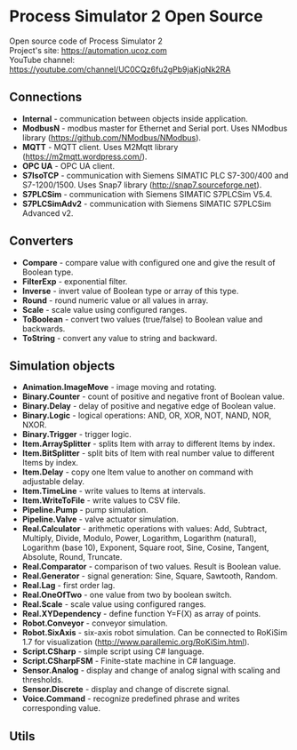 # Process Simulator 2 Open Source

Open source code of Process Simulator 2  
Project's site:   https://automation.ucoz.com  
YouTube channel:  https://youtube.com/channel/UC0CQz6fu2gPb9jaKjqNk2RA

## Connections
* **Internal** - communication between objects inside application.
* **ModbusN** - modbus master for Ethernet and Serial port. Uses NModbus library (https://github.com/NModbus/NModbus).
* **MQTT** - MQTT client. Uses M2Mqtt library (https://m2mqtt.wordpress.com/).
* **OPC UA** - OPC UA client.
* **S7IsoTCP** - communication with Siemens SIMATIC PLC S7-300/400 and S7-1200/1500. Uses Snap7 library (http://snap7.sourceforge.net).
* **S7PLCSim** - communication with Siemens SIMATIC S7PLCSim V5.4.
* **S7PLCSimAdv2** - communication with Siemens SIMATIC S7PLCSim Advanced v2.

## Converters
* **Compare** - compare value with configured one and give the result of Boolean type.
* **FilterExp** - exponential filter.
* **Inverse** - invert value of Boolean type or array of this type.
* **Round** - round numeric value or all values in array.
* **Scale** - scale value using configured ranges.
* **ToBoolean** - convert two values (true/false) to Boolean value and backwards.
* **ToString** - convert any value to string and backward.

## Simulation objects
* **Animation.ImageMove** - image moving and rotating.
* **Binary.Counter** - count of positive and negative front of Boolean value.
* **Binary.Delay** - delay of positive and negative edge of Boolean value.
* **Binary.Logic** - logical operations: AND, OR, XOR, NOT, NAND, NOR, NXOR.
* **Binary.Trigger** - trigger logic.
* **Item.ArraySplitter** - splits Item with array to different Items by index.
* **Item.BitSplitter** - split bits of Item with real number value to different Items by index.
* **Item.Delay** - copy one Item value to another on command with adjustable delay.
* **Item.TimeLine** - write values to Items at intervals.
* **Item.WriteToFile** - write values to CSV file.
* **Pipeline.Pump** - pump simulation.
* **Pipeline.Valve** - valve actuator simulation.
* **Real.Calculator** - arithmetic operations with values: Add, Subtract, Multiply, Divide, Modulo, Power, Logarithm, Logarithm (natural), Logarithm (base 10), Exponent, Square root, Sine, Cosine, Tangent, Absolute, Round, Truncate.
* **Real.Comparator** - comparison of two values. Result is Boolean value.
* **Real.Generator** - signal generation: Sine, Square, Sawtooth, Random.
* **Real.Lag** - first order lag.
* **Real.OneOfTwo** - one value from two by boolean switch.
* **Real.Scale** - scale value using configured ranges.
* **Real.XYDependency** - define function Y=F(X) as array of points.
* **Robot.Conveyor** -  conveyor simulation.
* **Robot.SixAxis** - six-axis robot simulation. Can be connected to RoKiSim 1.7 for visualization (http://www.parallemic.org/RoKiSim.html).
* **Script.CSharp** - simple script using C# language.
* **Script.CSharpFSM** - Finite-state machine in C# language.
* **Sensor.Analog** - display and change of analog signal with scaling and thresholds.
* **Sensor.Discrete** - display and change of discrete signal.
* **Voice.Command** - recognize predefined phrase and writes corresponding value.

## Utils
